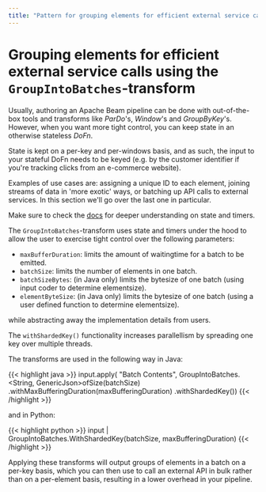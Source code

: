 ```yaml
---
title: "Pattern for grouping elements for efficient external service calls"
---
```


<!--
Licensed under the Apache License, Version 2.0 (the "License");
you may not use this file except in compliance with the License.
You may obtain a copy of the License at

http://www.apache.org/licenses/LICENSE-2.0

Unless required by applicable law or agreed to in writing, software
distributed under the License is distributed on an "AS IS" BASIS,
WITHOUT WARRANTIES OR CONDITIONS OF ANY KIND, either express or implied.
See the License for the specific language governing permissions and
limitations under the License.
-->

# Grouping elements for efficient external service calls using the `GroupIntoBatches`-transform

Usually, authoring an Apache Beam pipeline can be done with out-of-the-box tools and transforms like _ParDo_'s, _Window_'s and _GroupByKey_'s. However, when you want more tight control, you can keep state in an otherwise stateless _DoFn_.

State is kept on a per-key and per-windows basis, and as such, the input to your stateful DoFn needs to be keyed (e.g. by the customer identifier if you're tracking clicks from an e-commerce website).

Examples of use cases are: assigning a unique ID to each element, joining streams of data in 'more exotic' ways, or batching up API calls to external services. In this section we'll go over the last one in particular.

Make sure to check the [docs](https://beam.apache.org/documentation/programming-guide/#state-and-timers) for deeper understanding on state and timers.

The `GroupIntoBatches`-transform uses state and timers under the hood to allow the user to exercise tight control over the following parameters:

- `maxBufferDuration`: limits the amount of waitingtime for a batch to be emitted.
- `batchSize`: limits the number of elements in one batch.
- `batchSizeBytes`: (in Java only) limits the bytesize of one batch (using input coder to determine elementsize).
- `elementByteSize`: (in Java only) limits the bytesize of one batch (using a user defined function to determine elementsize).

while abstracting away the implementation details from users.

The `withShardedKey()` functionality increases parallellism by spreading one key over multiple threads.

The transforms are used in the following way in Java:

{{< highlight java >}}
input.apply(
          "Batch Contents",
          GroupIntoBatches.<String, GenericJson>ofSize(batchSize)
              .withMaxBufferingDuration(maxBufferingDuration)
              .withShardedKey())
{{< /highlight >}}

and in Python:

{{< highlight python >}}
input | GroupIntoBatches.WithShardedKey(batchSize, maxBufferingDuration)
{{< /highlight >}}

Applying these transforms will output groups of elements in a batch on a per-key basis, which you can then use to call an external API in bulk rather than on a per-element basis, resulting in a lower overhead in your pipeline.
